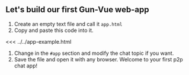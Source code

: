 ## Let's build our first Gun-Vue web-app

1. Create an empty text file and call it `app.html`
2. Copy and paste this code into it.

<<< ../../app-example.html

1. Change in the `#app` section and modify the chat topic if you want.
2. Save the file and open it with any browser. Welcome to your first p2p chat app!
